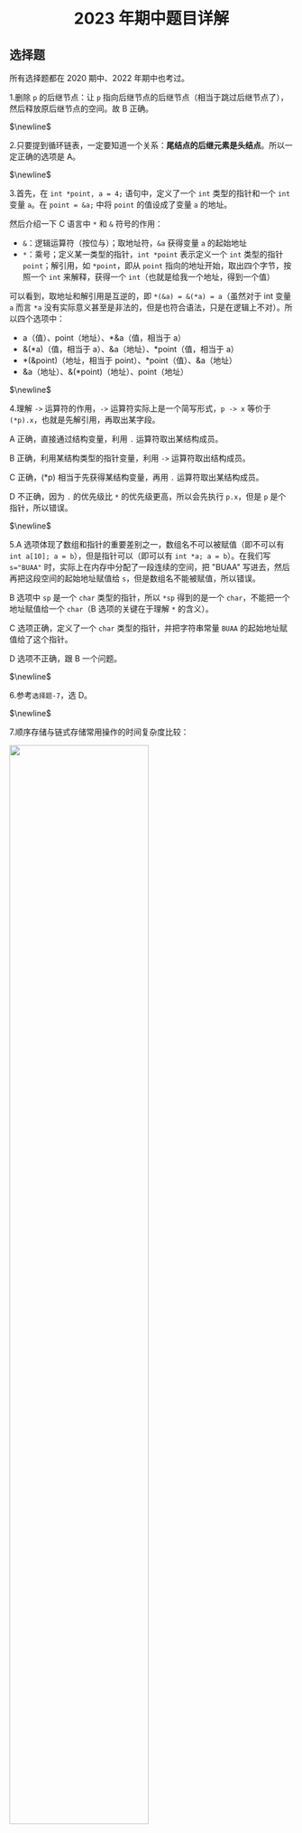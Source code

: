 <h1 style="text-align: center"> 2023 年期中题目详解


## 选择题

所有选择题都在 2020 期中、2022 年期中也考过。

1.删除 `p` 的后继节点：让 `p` 指向后继节点的后继节点（相当于跳过后继节点了），然后释放原后继节点的空间。故 B 正确。  

$\newline$

2.只要提到循环链表，一定要知道一个关系：**尾结点的后继元素是头结点**。所以一定正确的选项是 A。

$\newline$

3.首先，在 `int *point, a = 4;` 语句中，定义了一个 `int` 类型的指针和一个 `int` 变量 `a`。在 `point = &a;` 中将 `point` 的值设成了变量 `a` 的地址。

然后介绍一下 C 语言中 `*` 和 `&` 符号的作用：

- `&`：逻辑运算符（按位与）；取地址符，`&a` 获得变量 `a` 的起始地址
- `*`：乘号；定义某一类型的指针，`int *point` 表示定义一个 `int` 类型的指针 `point`；解引用，如 `*point`，即从 `point` 指向的地址开始，取出四个字节，按照一个 `int` 来解释，获得一个 `int`（也就是给我一个地址，得到一个值）

可以看到，取地址和解引用是互逆的，即 `*(&a) = &(*a) = a`（虽然对于 int 变量 `a` 而言 `*a` 没有实际意义甚至是非法的，但是也符合语法，只是在逻辑上不对）。所以四个选项中：

- a（值）、point（地址）、*&a（值，相当于 a）
- &(\*a)（值，相当于 a）、&a（地址）、\*point（值，相当于 a）
- \*(&point)（地址，相当于 point）、*point（值）、&a（地址）
- &a（地址）、&(*point)（地址）、point（地址）

$\newline$

4.理解 `->` 运算符的作用，`->` 运算符实际上是一个简写形式，`p -> x` 等价于 `(*p).x`，也就是先解引用，再取出某字段。  

A 正确，直接通过结构变量，利用 `.` 运算符取出某结构成员。  

B 正确，利用某结构类型的指针变量，利用 `->` 运算符取出结构成员。  

C 正确，(*p) 相当于先获得某结构变量，再用 `.` 运算符取出某结构成员。  

D 不正确，因为 `.` 的优先级比 `*` 的优先级更高，所以会先执行 `p.x`，但是 `p` 是个指针，所以错误。  

$\newline$

5.A 选项体现了数组和指针的重要差别之一，数组名不可以被赋值（即不可以有 `int a[10]; a = b`），但是指针可以（即可以有 `int *a; a = b`）。在我们写 `s="BUAA"` 时，实际上在内存中分配了一段连续的空间，把 "BUAA" 写进去，然后再把这段空间的起始地址赋值给 `s`，但是数组名不能被赋值，所以错误。  

B 选项中 `sp` 是一个 `char` 类型的指针，所以 `*sp` 得到的是一个 `char`，不能把一个地址赋值给一个 `char`（B 选项的关键在于理解 `*` 的含义）。  

C 选项正确，定义了一个 `char` 类型的指针，并把字符串常量 `BUAA` 的起始地址赋值给了这个指针。  

D 选项不正确，跟 B 一个问题。  

$\newline$

6.参考`选择题-7`，选 D。  

$\newline$

7.顺序存储与链式存储常用操作的时间复杂度比较：

<img src="D:\BUAA_DB\img\2020_5.png" style="width: 70%;">

存取第 $\mathrm{i}$ 个元素的值分为两步：找到第 $\mathrm{i}$ 个元素 $\mathrm{\rightarrow}$ 存取这个元素的值。存取其前驱元素（也就是第 $\mathrm{i - 1}$ 个元素）的值也是类似的，不过在找第 $\mathrm{i - 1}$ 个的时候可以利用已经找到的第 $\mathrm{i}$ 个元素，可能不需要从头开始找了。

四个选项各个操作的时间复杂度比较如下：

|                | 1. 找到第 i 个元素 | 2. 存取第 i 个元素的值 | 3. 找到第 i - 1 个元素                 | 4. 存储第 i - 1 个元素的值 |
| -------------- | ------------------ | ---------------------- | -------------------------------------- | -------------------------- |
| **单链表**     | O(n)               | O(1)                   | O(n) （还要从头开始找）                | O(1)                       |
| **双链表**     | O(n)               | O(1)                   | O(1) （直接访问第 i 个元素的前驱字段） | O(1)                       |
| **顺序表**     | O(1)               | O(1)                   | O(1)                                   | O(1)                       |
| **循环单链表** | O(n)               | O(1)                   | O(n) （还要从头开始找）                | O(1)                       |

综上，顺序表各个操作的效率最高。

$\newline$

## 填空题

所有填空题都在 2022 年期中也考过。

1.自己编程运行一下或者手动模拟一下即可，答案为 `292`。

$\newline$

2.我们要在填的空上写一个长度，用来作为 `malloc` 的参数，开辟指定大小的空间来存储读入的 `buf`，而且还要尽可能小。开辟的新空间，要能容纳下 `buf` 包含的所有字符，同时还要留一个位置容纳一个空字符，如果没有空字符的话，可能把 `buf` 存进去后 `buf` 后面跟着的其它非空字符也会被当做 `buf` 的一部分，无法正确地拆分出 `buf`（这部分可以参考 `作业讲解/第四次作业/题面详解/D 字符串` 部分）。

所以要填 `strlen(buf) + 1`。

**当处理字符串的时候，千万要注意空字符**！

$\newline$

3.这里就是要了解一下结构体的成员可以是其它结构类型的变量。填 `tr.b.x`。

$\newline$

### 编程题

1.我们又遇到了**字符串模式匹配**的问题，我们就不难想到**状态转移的思想**。如果你还不了解状态转移的思想，可以先去看一下**作业讲解-程序设计基础练习-题目讲解**中第五道题的题解，这里的处理是大同小异的，可以设下面几个状态：

- 0：正常状态，表示进行普通的处理
- 1：当前字符 = 前一字符 + 1，表示即将进入到省略状态
- 2：已经出现连续 3 个字符，表示进入到省略状态

状态转移的过程还是比较复杂的，因此我们在这里阐述一下各个状态之间如何进行转移，以及转移过程中应该执行的动作：

- 上一状态为 0：
  - 如果当前字符 = 上一字符 + 1，则转移到状态 1
  - 否则，直接输出当前字符
- 上一状态为 1：
  - 如果当前字符 = 上一字符 + 1，则输出一个 `-`，并转移到状态 2
  - 否则，不满足连续三个的条件，输出前一个字符和当前字符（这里输出前一个字符的原因是因为在 0 $\mathrm{\rightarrow}$ 1 的过程中我们并没有输出对应的字符，所以要在这里输出）
- 上一状态为 2：
  - 如果当前字符 = 上一字符 + 1，则保持在状态 2
  - 否则，退出省略状态，变回状态 0，并输出上一个字符和当前字符（因为上一个字符代表连续的结尾，这一个字符跟它不挨着，所以都要输出）

也就是：

```c
for(int i = 0; i < len; i++) {
    if(m == 0) {	// 状态 0
        if(i == 0 || str[i] != str[i - 1] + 1)
            printf("%c", str[i]);
        else
            m = 1;
    }
    else if(m == 1) {	// 状态 1
        if(str[i] == str[i - 1] + 1)
            printf("-"), m = 2;
        else
            printf("%c%c", str[i - 1], str[i]), m = 0;
    } else {		// 状态 2
        if(str[i] == str[i - 1] + 1)
            continue;
        else
            printf("%c%c", str[i - 1], str[i]), m = 0;
    }
}
```

最后，如果只这么写的话，如果输入直到最后都一直保持连续，那最后的字符不会输出（比如输入 `abcd`、 `ab` 或者 `aabc`）。所以我们还要在循环外进行特判，如果 `m` 不为 $0$，则说明到最后还一直连续，就应该输出最后一个字符：

```c
if(m != 0)
	printf("%c", str[len - 1]);
```

这道题的完整代码可以参考 `往年期中/参考代码/2023_1.c`。

$\newline$

2.这道题跟 `2020` 年期中一模一样。

这道题跟我们链表那次作业的第三题基本一样，就是把最佳适应策略换成了首次适应策略，感觉还更简单了。

首先不断地读入结点的位置和大小，创建一个链表。全部读入后，利用尾结点的后继是头结点，创建一个循环链表。

然后，每次读入一个空间，从当前位置，找首次适应这个空间的块，**把指定的空间分配出去，并更新当前位置**：

```c
// alloc 函数分配空间，并返回新的`当前位置`
while((sz = readInt()) != -1) 
	now = alloc(now, sz);
```

在 `alloc` 中，我们要从当前位置开始，遍历一圈链表，找到第一个 $\mathrm{\ge}$ 指定大小的结点。我们可以使用 `do while` 语句，其与 `while` 的区别仅仅在于 `do while` 至少会执行一次，这样我们就不用特判只有一个结点的情况了：

```c
nptr p = now, ret = NULL;
do {
    if(p -> sz >= sz) {
        ret = p;
        break;
    }
    p = p -> next;
} while(p != now);
```

当找到这个结点后，我们要根据这个结点的容量来进行后续处理。如果这个结点的容量刚好等于 `sz`，我们还要删除这个结点，由于涉及到了链表的删除操作，所以我们一开始可以维护一个双向链表（当需要删除时，最好再维护一下每个结点的前驱元素，这样就不用从头开始遍历了）：

```c
// alloc 函数的剩余部分

if(ret != NULL) {
    // 大小恰好相等，按照规则 2，移除该结点，并返回当前位置为下一空闲块
    if(ret -> sz == sz) {
        ret -> next -> prev = ret -> prev;
        ret -> prev -> next = ret -> next;
        if(ret -> next == ret)
            return NULL;
        return ret -> next;
    } else {
        // 大于申请空间，按照规则 3，修改 sz 字段即可，并返回当前位置为这个空闲块
        ret -> sz -= sz;
        return ret;
    }
}
// 没有合适大小的空闲块，按照规则 4，当前位置不变
return now;
```

这道题的完整代码可以参考 `往年期中/参考代码/2023_2.c`。